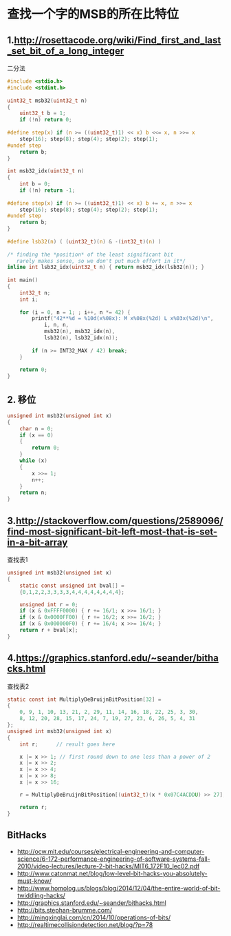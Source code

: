 

# 查找一个字的MSB的所在比特位

## 1.http://rosettacode.org/wiki/Find_first_and_last_set_bit_of_a_long_integer
二分法
```c
#include <stdio.h>
#include <stdint.h>
 
uint32_t msb32(uint32_t n)
{
    uint32_t b = 1;
    if (!n) return 0;
 
#define step(x) if (n >= ((uint32_t)1) << x) b <<= x, n >>= x
    step(16); step(8); step(4); step(2); step(1);
#undef step
    return b;
}
 
int msb32_idx(uint32_t n)
{
    int b = 0;
    if (!n) return -1;
 
#define step(x) if (n >= ((uint32_t)1) << x) b += x, n >>= x
    step(16); step(8); step(4); step(2); step(1);
#undef step
    return b;
}
 
#define lsb32(n) ( (uint32_t)(n) & -(int32_t)(n) )
 
/* finding the *position* of the least significant bit
   rarely makes sense, so we don't put much effort in it*/
inline int lsb32_idx(uint32_t n) { return msb32_idx(lsb32(n)); }
 
int main()
{
    int32_t n;
    int i;
 
    for (i = 0, n = 1; ; i++, n *= 42) {
        printf("42**%d = %10d(x%08x): M x%08x(%2d) L x%03x(%2d)\n",
            i, n, n,
            msb32(n), msb32_idx(n),
            lsb32(n), lsb32_idx(n));
 
        if (n >= INT32_MAX / 42) break;
    }
 
    return 0;
}
```

## 2. 移位
```c
unsigned int msb32(unsigned int x)
{
    char n = 0;
    if (x == 0)
    {
        return 0;
    }
    while (x)
    {
        x >>= 1;
        n++;
    }
    return n;
}
```

## 3.http://stackoverflow.com/questions/2589096/find-most-significant-bit-left-most-that-is-set-in-a-bit-array
查找表1
```c
unsigned int msb32(unsigned int x)
{
    static const unsigned int bval[] =
    {0,1,2,2,3,3,3,3,4,4,4,4,4,4,4,4};

    unsigned int r = 0;
    if (x & 0xFFFF0000) { r += 16/1; x >>= 16/1; }
    if (x & 0x0000FF00) { r += 16/2; x >>= 16/2; }
    if (x & 0x000000F0) { r += 16/4; x >>= 16/4; }
    return r + bval[x];
}
```

## 4.https://graphics.stanford.edu/~seander/bithacks.html
查找表2
```c
static const int MultiplyDeBruijnBitPosition[32] =
{
    0, 9, 1, 10, 13, 21, 2, 29, 11, 14, 16, 18, 22, 25, 3, 30,
    8, 12, 20, 28, 15, 17, 24, 7, 19, 27, 23, 6, 26, 5, 4, 31
};
unsigned int msb32(unsigned int x)
{
    int r;      // result goes here

    x |= x >> 1; // first round down to one less than a power of 2
    x |= x >> 2;
    x |= x >> 4;
    x |= x >> 8;
    x |= x >> 16;

    r = MultiplyDeBruijnBitPosition[(uint32_t)(x * 0x07C4ACDDU) >> 27];

    return r;
}
```


## BitHacks
- http://ocw.mit.edu/courses/electrical-engineering-and-computer-science/6-172-performance-engineering-of-software-systems-fall-2010/video-lectures/lecture-2-bit-hacks/MIT6_172F10_lec02.pdf
- http://www.catonmat.net/blog/low-level-bit-hacks-you-absolutely-must-know/
- http://www.homolog.us/blogs/blog/2014/12/04/the-entire-world-of-bit-twiddling-hacks/
- http://graphics.stanford.edu/~seander/bithacks.html
- http://bits.stephan-brumme.com/
- http://mingxinglai.com/cn/2014/10/operations-of-bits/
- http://realtimecollisiondetection.net/blog/?p=78
